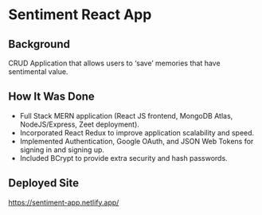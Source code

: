 # Sentiment React App

## Background

CRUD Application that allows users to ‘save’ memories that have sentimental value. 

## How It Was Done

* Full Stack MERN application (React JS frontend, MongoDB Atlas, NodeJS/Express, Zeet deployment).
* Incorporated React Redux to improve application scalability and speed.
* Implemented Authentication, Google OAuth, and JSON Web Tokens for signing in and signing up.
* Included BCrypt to provide extra security and hash passwords.


## Deployed Site
https://sentiment-app.netlify.app/ 